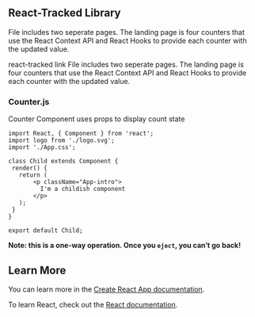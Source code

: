 ## React-Tracked Library
File includes two seperate pages. The landing page is four counters that use the React Context API and React Hooks to provide each counter with the updated value.

react-tracked link
File includes two seperate pages. The landing page is four counters that use the React Context API and React Hooks to provide each counter with the updated value.
 

### Counter.js

Counter Component uses props to display count state
 ```JSX
import React, { Component } from 'react';
import logo from './logo.svg';
import './App.css';

class Child extends Component {
  render() {
    return (
        <p className="App-intro">
          I'm a childish component
        </p>
    );
  }
}

export default Child;
```







**Note: this is a one-way operation. Once you `eject`, you can’t go back!**
 

## Learn More

You can learn more in the [Create React App documentation](https://facebook.github.io/create-react-app/docs/getting-started).

To learn React, check out the [React documentation](https://reactjs.org/).

 
